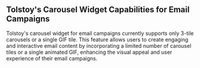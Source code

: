 ## Tolstoy's Carousel Widget Capabilities for Email Campaigns

Tolstoy's carousel widget for email campaigns currently supports only 3-tile carousels or a single GIF tile. This feature allows users to create engaging and interactive email content by incorporating a limited number of carousel tiles or a single animated GIF, enhancing the visual appeal and user experience of their email campaigns.
